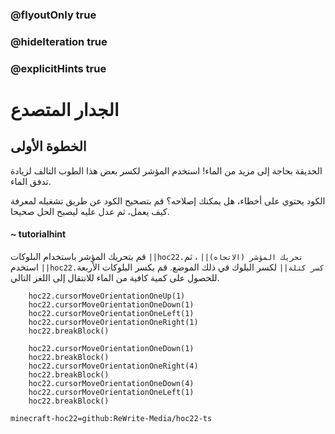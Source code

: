 ### @flyoutOnly true
### @hideIteration true
### @explicitHints true


# الجدار المتصدع

## الخطوة الأولى
الحديقة بحاجة إلى مزيد من الماء! استخدم المؤشر لكسر بعض هذا الطوب التالف لزيادة تدفق الماء.

الكود يحتوي على أخطاء، هل يمكنك إصلاحه؟ قم بتصحيح الكود عن طريق تشغيله لمعرفة كيف يعمل، ثم عدل عليه ليصبح الحل صحيحا.

#### ~ tutorialhint 
قم بتحريك المؤشر باستخدام البلوكات ``||hoc22.تحريك المؤشر (الاتجاه)||`` ، ثم استخدم ``||hoc22.كسر كتلة||`` لكسر البلوك في ذلك الموضع. قم بكسر البلوكات الأربعة للحصول على كمية كافية من الماء للانتقال إلى اللغز التالي.



```ghost
    hoc22.cursorMoveOrientationOneUp(1)
    hoc22.cursorMoveOrientationOneDown(1)
    hoc22.cursorMoveOrientationOneLeft(1)
    hoc22.cursorMoveOrientationOneRight(1)
    hoc22.breakBlock()
```
```template
    hoc22.cursorMoveOrientationOneDown(1) 
    hoc22.breakBlock()
    hoc22.cursorMoveOrientationOneRight(4) 
    hoc22.breakBlock() 
    hoc22.cursorMoveOrientationOneDown(4)
    hoc22.cursorMoveOrientationOneLeft(1)
    hoc22.breakBlock()
```
```package
minecraft-hoc22=github:ReWrite-Media/hoc22-ts
```